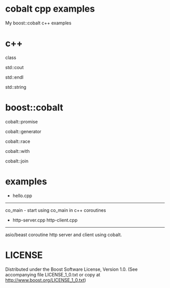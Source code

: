 cobalt cpp examples
============================================================

My boost::cobalt c++ examples

c++
============================================================

class

std::cout

std::endl

std::string

boost::cobalt
============================================================

cobalt::promise

cobalt::generator

cobalt::race

cobalt::with

cobalt::join

examples
============================================================

+ hello.cpp
----------------------------------------

co_main - start using co_main in c++ coroutines

+ http-server.cpp http-client.cpp
----------------------------------------

asio/beast coroutine http server and client using cobalt.

LICENSE
============================================================

Distributed under the Boost Software License, Version 1.0. (See accompanying
file LICENSE_1_0.txt or copy at http://www.boost.org/LICENSE_1_0.txt)



